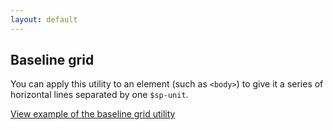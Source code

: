 ```yaml
---
layout: default
---
```


## Baseline grid

You can apply this utility to an element (such as `<body>`) to give it a series of horizontal lines separated by one `$sp-unit`.

<a href="/examples/utilities/baseline-grid/"
    class="js-example">
View example of the baseline grid utility
</a>
